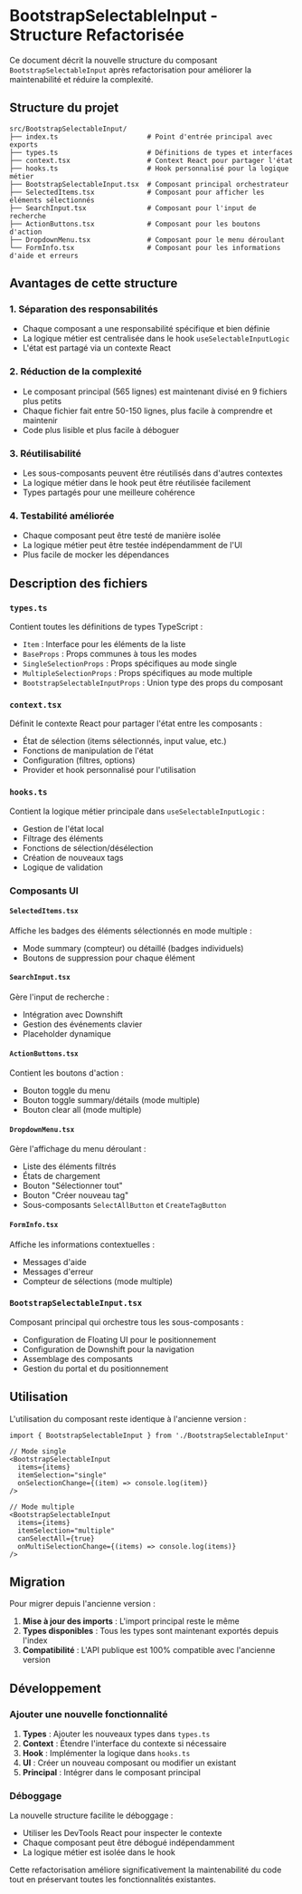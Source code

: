 # BootstrapSelectableInput - Structure Refactorisée

Ce document décrit la nouvelle structure du composant `BootstrapSelectableInput` après refactorisation pour améliorer la maintenabilité et réduire la complexité.

## Structure du projet

```
src/BootstrapSelectableInput/
├── index.ts                      # Point d'entrée principal avec exports
├── types.ts                      # Définitions de types et interfaces
├── context.tsx                   # Context React pour partager l'état
├── hooks.ts                      # Hook personnalisé pour la logique métier
├── BootstrapSelectableInput.tsx  # Composant principal orchestrateur
├── SelectedItems.tsx             # Composant pour afficher les éléments sélectionnés
├── SearchInput.tsx               # Composant pour l'input de recherche
├── ActionButtons.tsx             # Composant pour les boutons d'action
├── DropdownMenu.tsx              # Composant pour le menu déroulant
└── FormInfo.tsx                  # Composant pour les informations d'aide et erreurs
```

## Avantages de cette structure

### 1. **Séparation des responsabilités**
- Chaque composant a une responsabilité spécifique et bien définie
- La logique métier est centralisée dans le hook `useSelectableInputLogic`
- L'état est partagé via un contexte React

### 2. **Réduction de la complexité**
- Le composant principal (565 lignes) est maintenant divisé en 9 fichiers plus petits
- Chaque fichier fait entre 50-150 lignes, plus facile à comprendre et maintenir
- Code plus lisible et plus facile à déboguer

### 3. **Réutilisabilité**
- Les sous-composants peuvent être réutilisés dans d'autres contextes
- La logique métier dans le hook peut être réutilisée facilement
- Types partagés pour une meilleure cohérence

### 4. **Testabilité améliorée**
- Chaque composant peut être testé de manière isolée
- La logique métier peut être testée indépendamment de l'UI
- Plus facile de mocker les dépendances

## Description des fichiers

### `types.ts`
Contient toutes les définitions de types TypeScript :
- `Item` : Interface pour les éléments de la liste
- `BaseProps` : Props communes à tous les modes
- `SingleSelectionProps` : Props spécifiques au mode single
- `MultipleSelectionProps` : Props spécifiques au mode multiple
- `BootstrapSelectableInputProps` : Union type des props du composant

### `context.tsx`
Définit le contexte React pour partager l'état entre les composants :
- État de sélection (items sélectionnés, input value, etc.)
- Fonctions de manipulation de l'état
- Configuration (filtres, options)
- Provider et hook personnalisé pour l'utilisation

### `hooks.ts`
Contient la logique métier principale dans `useSelectableInputLogic` :
- Gestion de l'état local
- Filtrage des éléments
- Fonctions de sélection/désélection
- Création de nouveaux tags
- Logique de validation

### Composants UI

#### `SelectedItems.tsx`
Affiche les badges des éléments sélectionnés en mode multiple :
- Mode summary (compteur) ou détaillé (badges individuels)
- Boutons de suppression pour chaque élément

#### `SearchInput.tsx`
Gère l'input de recherche :
- Intégration avec Downshift
- Gestion des événements clavier
- Placeholder dynamique

#### `ActionButtons.tsx`
Contient les boutons d'action :
- Bouton toggle du menu
- Bouton toggle summary/détails (mode multiple)
- Bouton clear all (mode multiple)

#### `DropdownMenu.tsx`
Gère l'affichage du menu déroulant :
- Liste des éléments filtrés
- États de chargement
- Bouton "Sélectionner tout"
- Bouton "Créer nouveau tag"
- Sous-composants `SelectAllButton` et `CreateTagButton`

#### `FormInfo.tsx`
Affiche les informations contextuelles :
- Messages d'aide
- Messages d'erreur
- Compteur de sélections (mode multiple)

### `BootstrapSelectableInput.tsx`
Composant principal qui orchestre tous les sous-composants :
- Configuration de Floating UI pour le positionnement
- Configuration de Downshift pour la navigation
- Assemblage des composants
- Gestion du portal et du positionnement

## Utilisation

L'utilisation du composant reste identique à l'ancienne version :

```tsx
import { BootstrapSelectableInput } from './BootstrapSelectableInput'

// Mode single
<BootstrapSelectableInput
  items={items}
  itemSelection="single"
  onSelectionChange={(item) => console.log(item)}
/>

// Mode multiple
<BootstrapSelectableInput
  items={items}
  itemSelection="multiple"
  canSelectAll={true}
  onMultiSelectionChange={(items) => console.log(items)}
/>
```

## Migration

Pour migrer depuis l'ancienne version :

1. **Mise à jour des imports** : L'import principal reste le même
2. **Types disponibles** : Tous les types sont maintenant exportés depuis l'index
3. **Compatibilité** : L'API publique est 100% compatible avec l'ancienne version

## Développement

### Ajouter une nouvelle fonctionnalité

1. **Types** : Ajouter les nouveaux types dans `types.ts`
2. **Context** : Étendre l'interface du contexte si nécessaire
3. **Hook** : Implémenter la logique dans `hooks.ts`
4. **UI** : Créer un nouveau composant ou modifier un existant
5. **Principal** : Intégrer dans le composant principal

### Déboggage

La nouvelle structure facilite le déboggage :
- Utiliser les DevTools React pour inspecter le contexte
- Chaque composant peut être débogué indépendamment
- La logique métier est isolée dans le hook

Cette refactorisation améliore significativement la maintenabilité du code tout en préservant toutes les fonctionnalités existantes.

